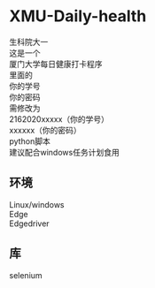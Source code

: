 # XMU-Daily-health
生科院大一<br>
这是一个<br>
厦门大学每日健康打卡程序 <br>
里面的<br>
你的学号<br>
你的密码<br>
需修改为<br>
2162020xxxxx（你的学号）<br>
xxxxxx（你的密码）<br>
python脚本<br>
建议配合windows任务计划食用<br>

## 环境
Linux/windows<br>
Edge<br>
Edgedriver<br>

## 库
selenium
